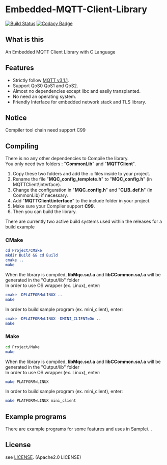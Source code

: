 # Embedded-MQTT-Client-Library

[![Build Status](https://travis-ci.com/otakann/Embedded-MQTT-Client-Library.svg?branch=master)](https://travis-ci.com/otakann/Embedded-MQTT-Client-Library)
[![Codacy Badge](https://api.codacy.com/project/badge/Grade/4391203ee05e479d9cefa372f8767e26)](https://www.codacy.com/app/otakann/Embedded-MQTT-Client-Library?utm_source=github.com&amp;utm_medium=referral&amp;utm_content=otakann/Embedded-MQTT-Client-Library&amp;utm_campaign=Badge_Grade)

## What is this
An Embedded MQTT Client Library with C Language

## Features
*  Strictly follow [MQTT v3.1.1](http://docs.oasis-open.org/mqtt/mqtt/v3.1.1/os/mqtt-v3.1.1-os.html).
*  Support QoS0 QoS1 and QoS2.
*  Almost no dependencies except libc and easily transplanted.
*  No need an operating system.
*  Friendly Interface for embedded network stack and TLS library.

## Notice
Compiler tool chain need support C99 

## Compiling
There is no any other dependencies to Compile the library.  
You only need two folders : "**CommonLib**" and "**MQTTClient**".
1. Copy these two folders and add the .c files inside to your project.
2. Rename the file "**MQC_config_templete.h**" to "**MQC_config.h**" (in MQTTClient\interface).
3. Change the configuration in "**MQC_config.h**" and "**CLIB_def.h**" (in CommonLib) if necessary.
4. Add "**MQTTClient\interface**" to the include folder in your project.
5. Make sure your Compiler support **C99**.
6. Then you can build the library.

There are currently two active build systems used within the releases for a build example
### CMake
``` cmake
cd Project/CMake
mkdir Build && cd Build
cmake ..
make
```
When the library is compiled, **libMqc.so/.a** and **libCCommon.so/.a** will be generated in the "Output/lib" folder  
In order to use OS wrapper (ex. Linux), enter:  
``` cmake
cmake -DPLATFORM=LINUX ..
make
```
In order to build sample program (ex. mini_client), enter: 
``` cmake
cmake -DPLATFORM=LINUX -DMINI_CLIENT=On ..
make
```
### Make
``` sh
cd Project/Make
make
```
When the library is compiled, **libMqc.so/.a** and **libCCommon.so/.a** will be generated in the "Output/lib" folder  
In order to use OS wrapper (ex. Linux), enter:  
``` sh
make PLATFORM=LINUX
```
In order to build sample program (ex. mini_client), enter: 
``` sh
make PLATFORM=LINUX mini_client
```

## Example programs
There are example programs for some features and uses in Sample/. .  

## License
see [LICENSE](./LICENSE). (Apache2.0 LICENSE)
